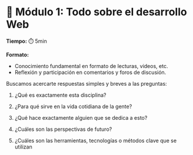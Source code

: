 # 🔷 Módulo 1: Todo sobre el desarrollo Web

**Tiempo:** ⏱️ 5min

**Formato:** 

* Conocimiento fundamental en formato de lecturas, videos, etc. 
* Reflexión y participación en comentarios y foros de discusión. 

Buscamos acercarte respuestas simples y breves a las preguntas:

1. ¿Qué es exactamente esta disciplina?

2. ¿Para qué sirve en la vida cotidiana de la gente?

3. ¿Qué hace exactamente alguien que se dedica a esto?

4. ¿Cuáles son las perspectivas de futuro?

5. ¿Cuáles son las herramientas, tecnologías o métodos clave que se utilizan
